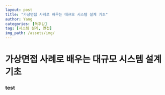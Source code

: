 ```yaml
---
layout: post
title: "가상면접 사례로 배우는 대규모 시스템 설계 기초"
author: Yang
categories: [독후감]
tag: [시스템 설계, 면접]
img_path: /assets/img/
---
```


# 가상면접 사례로 배우는 대규모 시스템 설계 기초

### test 